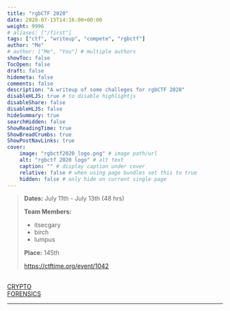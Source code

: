 ```yaml
---
title: "rgbCTF 2020"
date: 2020-07-15T14:16:00+00:00
weight: 9996
# aliases: ["/first"]
tags: ["ctf", "writeup", "compete", "rgbctf"]
author: "Me"
# author: ["Me", "You"] # multiple authors
showToc: false
TocOpen: false
draft: false
hidemeta: false
comments: false
description: "A writeup of some challeges for rgbCTF 2020"
disableHLJS: true # to disable highlightjs
disableShare: false
disableHLJS: false
hideSummary: true
searchHidden: false
ShowReadingTime: true
ShowBreadCrumbs: true
ShowPostNavLinks: true
cover:
    image: "rgbctf2020_logo.png" # image path/url
    alt: "rgbctf 2020 logo" # alt text
    caption: "" # display caption under cover
    relative: false # when using page bundles set this to true
    hidden: false # only hide on current single page
---
```


> **Dates:** July 11th - July 13th (48 hrs)
>
> **Team Members:**
> - itsecgary
> - birch
> - lumpus
> 
> **Place:** 145th
> 
> https://ctftime.org/event/1042

<br>
<a href="https://www.itsecgary.com/crypto/rgbctf2020">CRYPTO</a>
<br>
<a href="https://www.itsecgary.com/forensics/rgbctf2020">FORENSICS</a>
<br>

---

